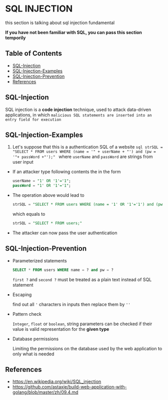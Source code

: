 # SQL INJECTION
this section is talking about sql injection fundamental

**If you have not been familiar with SQL, you can pass this section temporily**

## Table of Contents
- [SQL-Injection](#sql-injection)
- [SQL-Injection-Examples](#sql-injection-examples)
- [SQL-Injection-Prevention](#sql-injection-prevention)
- [References](#references)

## SQL-Injection
SQL injection is a **code injection** technique, used to attack data-driven applications, in which `malicious SQL statements are inserted into an entry field for execution`

## SQL-Injection-Examples
  1. Let's suppose that this is a authentication SQL of a website
    ```sql
    strSQL = "SELECT * FROM users WHERE (name = '" + userName + "') and (pw = '"+ passWord +"');"
    ```
    where `userName` and `passWord` are strings from user input

  - If an attacker type following contents the in the form
    ```sql
    userName = "1' OR '1'='1";
    passWord = "1' OR '1'='1";
    ```
  - The operation above would lead to
    ```sql
    strSQL = "SELECT * FROM users WHERE (name = '1' OR '1'='1') and (pw = '1' OR '1'='1');"
    ```
    which equals to
    ```sql
    strSQL = "SELECT * FROM users;"
    ```
  - The attacker can now pass the user authentication


## SQL-Injection-Prevention
- Parameterized statements

  ```sql
  SELECT * FROM users WHERE name = ? and pw = ?
  ```
  `first ?` and `second ?` must be treated as a plain text instead of SQL statement

- Escaping

  find out all `'` characters in inputs then replace them by `''`

- Pattern check

  `Integer`, `float` or `boolean`, string parameters can be checked if their value is valid representation for the **given type**

- Database permissions

  Limiting the permissions on the database used by the web application to only what is needed

## References
- https://en.wikipedia.org/wiki/SQL_injection
- https://github.com/astaxie/build-web-application-with-golang/blob/master/zh/09.4.md
